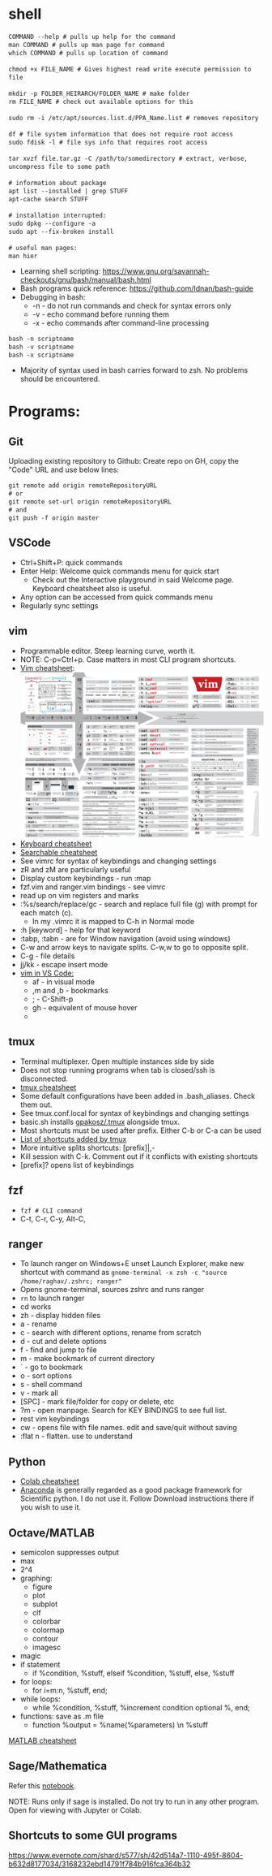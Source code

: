 # shell
```
COMMAND --help # pulls up help for the command
man COMMAND # pulls up man page for command
which COMMAND # pulls up location of command

chmod +x FILE_NAME # Gives highest read write execute permission to file

mkdir -p FOLDER_HEIRARCH/FOLDER_NAME # make folder 
rm FILE_NAME # check out available options for this

sudo rm -i /etc/apt/sources.list.d/PPA_Name.list # removes repository

df # file system information that does not require root access
sudo fdisk -l # file sys info that requires root access

tar xvzf file.tar.gz -C /path/to/somedirectory # extract, verbose, uncompress file to some path

# information about package
apt list --installed | grep STUFF
apt-cache search STUFF

# installation interrupted:
sudo dpkg --configure -a
sudo apt --fix-broken install

# useful man pages:
man hier
```

* Learning shell scripting: https://www.gnu.org/savannah-checkouts/gnu/bash/manual/bash.html
* Bash programs quick reference: https://github.com/Idnan/bash-guide 
* Debugging in bash:
  * -n - do not run commands and check for syntax errors only
  * -v - echo command before running them
  * -x - echo commands after command-line processing
```
bash -n scriptname
bash -v scriptname
bash -x scriptname
```
* Majority of syntax used in bash carries forward to zsh. No problems should be encountered.
# Programs:
## Git
Uploading existing repository to Github: Create repo on GH, copy the "Code" URL and use below lines:
```
git remote add origin remoteRepositoryURL
# or
git remote set-url origin remoteRepositoryURL
# and
git push -f origin master
```
## VSCode
* Ctrl+Shift+P: quick commands
* Enter Help: Welcome quick commands menu for quick start
  * Check out the Interactive playground in said Welcome page. Keyboard cheatsheet also is useful.
* Any option can be accessed from quick commands menu
* Regularly sync settings

## vim
* Programmable editor. Steep learning curve, worth it.
* NOTE: C-p=Ctrl+p. Case matters in most CLI program shortcuts.
* [Vim cheatsheet](https://camo.githubusercontent.com/7df123c8b1367c8cc47769f8f1f1d148df58a1ef/687474703a2f2f692e696d6775722e636f6d2f50515172642e706e67):![vim cheatsheet](config_files/vim_cheatsheet.png)
* [Keyboard cheatsheet](https://camo.githubusercontent.com/bf50f0478b239e1ed99acd5248c247112b82f08f/687474703a2f2f692e696d6775722e636f6d2f68503637542e706e67)
* [Searchable cheatsheet](https://devhints.io/vim)
* See vimrc for syntax of keybindings and changing settings
* zR and zM are particularly useful
* Display custom keybindings - run :map
* fzf.vim and ranger.vim bindings - see vimrc
* read up on vim registers and marks
* :%s/search/replace/gc - search and replace full file (g) with prompt for each match (c).
	* In my .vimrc it is mapped to C-h in Normal mode
* :h [keyword] - help for that keyword
* :tabp, :tabn - are for Window navigation (avoid using windows)
* C-w and arrow keys to navigate splits. C-w,w to go to opposite split.
* C-g - file details
* jj/kk - escape insert mode
* [vim in VS Code:]( https://marketplace.visualstudio.com/items?itemName=vscodevim.vim )
	* af - in visual mode
	* ,m and ,b - bookmarks
	* ; - C-Shift-p
	* gh - equivalent of mouse hover
	* 

## tmux
* Terminal multiplexer. Open multiple instances side by side
* Does not stop running programs when tab is closed/ssh is disconnected.
* [tmux cheatsheet](https://gist.github.com/MohamedAlaa/2961058)
* Some default configurations have been added in .bash_aliases. Check them out.
* See tmux.conf.local for syntax of keybindings and changing settings
* basic.sh installs [gpakosz/.tmux](https://github.com/gpakosz/.tmux) alongside tmux.
* Most shortcuts must be used after prefix. Either C-b or C-a can be used
* [List of shortcuts added by tmux](https://github.com/gpakosz/.tmux#bindings)
* More intuitive splits shortcuts: [prefix]|,-
* Kill session with C-k. Comment out if it conflicts with existing shortcuts
* [prefix]? opens list of keybindings

## fzf
* `fzf # CLI command`
*  C-t, C-r, C-y, Alt-C, 

## ranger
* To launch ranger on Windows+E unset Launch Explorer, make new shortcut with command as `gnome-terminal -x zsh -c "source /home/raghav/.zshrc; ranger"`
* Opens gnome-terminal, sources zshrc and runs ranger
* `rn` to launch ranger
* cd works
* zh - display hidden files
* a - rename
* c - search with different options, rename from scratch
* d - cut and delete options
* f - find and jump to file
* m - make bookmark of current directory
* ` - go to bookmark
* o - sort options
* s - shell command
* v - mark all
* [SPC] - mark file/folder for copy or delete, etc
* ?m - open manpage. Search for KEY BINDINGS to see full list.
* rest vim keybindings
* cw - opens file with file names. edit and save/quit without saving
* :flat n - flatten. use to understand

## Python
* [Colab cheatsheet](https://colab.research.google.com/drive/19Mm2EowaFgj17AqbwlJPriye5A5vmFW3?usp=sharing)
* [Anaconda](https://www.anaconda.com/products/individual) is generally regarded as a good package framework for Scientific python. I do not use it. Follow Download instructions there if you wish to use it.

## Octave/MATLAB
- semicolon suppresses output
- max
- 2^4
- graphing:
	- figure
	- plot
	- subplot
	- clf
	- colorbar
	- colormap
	- contour
	- imagesc
- magic
- if statement
	- if %condition, %stuff, elseif %condition, %stuff, else, %stuff
- for loops:
	- for i=m:n, %stuff, end;
- while loops:
	- while %condition, %stuff, %increment condition optional %, end;
- functions: save as .m file
	- function %output = %name(%parameters) \n %stuff

[MATLAB cheatsheet](./config_files/Matlab%20Style%20Guidelines%20Cheat%20Sheet.pdf)
## Sage/Mathematica
Refer this [notebook](https://drive.google.com/file/d/1GnfluFulCelDpy1oAOBRNodlEc_HDM9Q/view?usp=sharing).

NOTE: Runs only if sage is installed. Do not try to run in any other program. Open for viewing with Jupyter or Colab.

## Shortcuts to some GUI programs

https://www.evernote.com/shard/s577/sh/42d514a7-1110-495f-8604-b632d8177034/3168232ebd14791f784b916fca364b32 